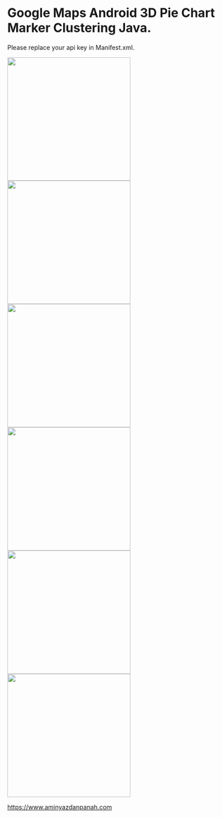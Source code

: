 # Google Maps Android 3D Pie Chart Marker Clustering Java.

Please replace your api key in Manifest.xml.



<img src="https://www.aminyazdanpanah.com/public/images/2.jpg" width="280">
<img src="https://www.aminyazdanpanah.com/public/images/4.jpg" width="280">
<img src="https://www.aminyazdanpanah.com/public/images/3.png" width="280">
<img src="https://www.aminyazdanpanah.com/public/images/5.jpg" width="280">
<img src="https://www.aminyazdanpanah.com/public/images/6.png" width="280">
<img src="https://www.aminyazdanpanah.com/public/images/7.jpg" width="280">

https://www.aminyazdanpanah.com
